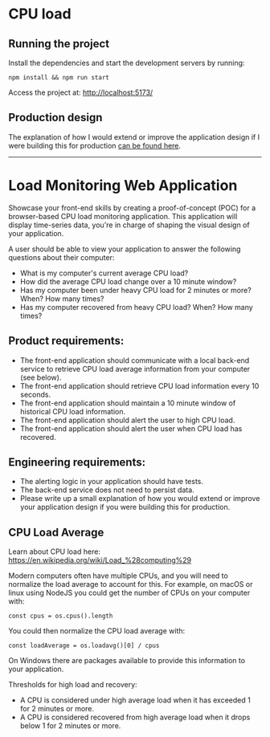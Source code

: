 # CPU load

## Running the project

Install the dependencies and start the development servers by running:

```
npm install && npm run start
```

Access the project at: [http://localhost:5173/](http://localhost:5173/)

## Production design

The explanation of how I would extend or improve the application design if I were building this for production [can be found here](./PRODUCTION.md).

---

# Load Monitoring Web Application

Showcase your front-end skills by creating a proof-of-concept (POC) for a browser-based CPU load monitoring application. This application will display time-series data, you're in charge of shaping the visual design of your application.

A user should be able to view your application to answer the following questions about their computer:

- What is my computer's current average CPU load?
- How did the average CPU load change over a 10 minute window?
- Has my computer been under heavy CPU load for 2 minutes or more? When? How many times?
- Has my computer recovered from heavy CPU load? When? How many times?

## Product requirements:

- The front-end application should communicate with a local back-end service to retrieve CPU load average information from your computer (see below).
- The front-end application should retrieve CPU load information every 10 seconds.
- The front-end application should maintain a 10 minute window of historical CPU load information.
- The front-end application should alert the user to high CPU load.
- The front-end application should alert the user when CPU load has recovered.

## Engineering requirements:

- The alerting logic in your application should have tests.
- The back-end service does not need to persist data.
- Please write up a small explanation of how you would extend or improve your application design if you were building this for production.

## CPU Load Average

Learn about CPU load here: https://en.wikipedia.org/wiki/Load_%28computing%29

Modern computers often have multiple CPUs, and you will need to normalize the load average to account for this. For example, on macOS or linux using NodeJS you could get the number of CPUs on your computer with:

`const cpus = os.cpus().length`

You could then normalize the CPU load average with:

`const loadAverage = os.loadavg()[0] / cpus`

On Windows there are packages available to provide this information to your application.

Thresholds for high load and recovery:

- A CPU is considered under high average load when it has exceeded 1 for 2 minutes or more.
- A CPU is considered recovered from high average load when it drops below 1 for 2 minutes or more.
